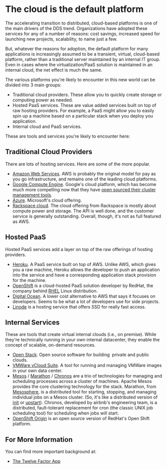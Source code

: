 # The cloud is the default platform

<span class="drop fa fa-cloud fa-5x pull-left fa-border"></span>

The accelerating transition to distributed, cloud-based platforms is one of the main drivers of the DDS trend. Organizations have adopted these services for any of a number of reasons: cost savings, increased speed for launching new projects, scalability, to name just a few.

But, whatever the reasons for adoption, the default platform for many applications is increasingly assumed to be a transient, virtual, cloud-based platform, rather than a traditional server maintained by an internal IT group. Even in cases where the virtualization/PaaS solution is maintained in an internal cloud, the net effect is much the same.

The various platforms you're likely to encounter in this new world can be divided into 3 main groups:

* Traditional cloud providers. These allow you to quickly create storage or computing power as needed.
* Hosted PaaS services. These are value added services built on top of raw hosting providers.  For example, a PaaS might allow you to easily spin up a machine based on a particular stack when you deploy you application.
* Internal cloud and PaaS services.


These are tools and services you're likely to encounter here:

## Traditional Cloud Providers

There are lots of hosting services. Here are some of the more popular.

* [Amazon Web Services](http://aws.amazon.com/).  AWS is probably the original model for pay as you go infrastructure, and remains one of the leading cloud platforms.
* [Google Compute Engine](https://cloud.google.com/products/compute-engine/).  Google's cloud platform, which has become much more compelling now that they have [open sourced their cluster management tools](http://googlecloudplatform.blogspot.com/2014/06/an-update-on-container-support-on-google-cloud-platform.html).
* [Azure](http://www.windowsazure.com/). Microsoft's cloud offering.
* [Rackspace cloud](https://mycloud.rackspace.com/). The cloud offering from Rackspace is mostly about compute power and storage. The API is well done, and the customer service is generally outstanding. Overall, though, it's not as full featured as AWS.



## Hosted PaaS

Hosted PaaS services add a layer on top of the raw offerings of hosting providers.

* [Heroku](https://www.heroku.com/).  A PaaS service built on top of AWS. Unlike AWS, which gives you a raw machine, Heroku allows the developer to push an application into the service and have a corresponding application stack provision for the machine.
* [OpenShift](https://www.openshift.com/) is a cloud-hosted PaaS solution developer by RedHat, the company behind [RHEL](http://www.redhat.com/products/enterprise-linux/) Linux distribution.
* [Digital Ocean](https://www.digitalocean.com/). A lower cost alternative to AWS that says it focuses on developers. Seems to be what a lot of developers use for side projects.
* [Linode](https://www.linode.com/) is a hosting service that offers SSD for really fast access.

## Internal Services

These are tools that create virtual internal clouds (i.e., on premise). While they're technically running in your own internal datacenter, they enable the concept of scalable, on-demand resources.

* [Open Stack](https://www.openstack.org/).  Open source software for building  private and public clouds.
* [VMWare vCloud Suite](http://www.vmware.com/products/vcloud-suite/).  A tool for running and managing VMWare images in your own data center.
*  [Mesos](http://mesos.apache.org/) / [Marathon](https://github.com/mesosphere/marathon) / [Chronos](https://github.com/airbnb/chronos) are a trio of technologies for managing and scheduling processes across a cluster of machines.  Apache Mesos provides the core clustering technology for the stack. Marathon, from [Mesosphere](http://mesosphere.io/), is a distributed tool for starting, stopping, and managing individual jobs on a Mesos cluster. (So, it's like a distributed version of [init](http://en.wikipedia.org/wiki/Init) or [upstart](http://upstart.ubuntu.com/)).  Chronos, developed by airbnb's engineering team, is a distributed, fault-tolerant replacement for cron (the classic UNIX job scheduling tool) for scheduling when jobs will start.
* [OpenShift Origin](https://openshift.github.io/) is an open source version of RedHat's Open Shift platform.

## For More Information

You can find more important background at:

* [The Twelve Factor App](http://12factor.net/)